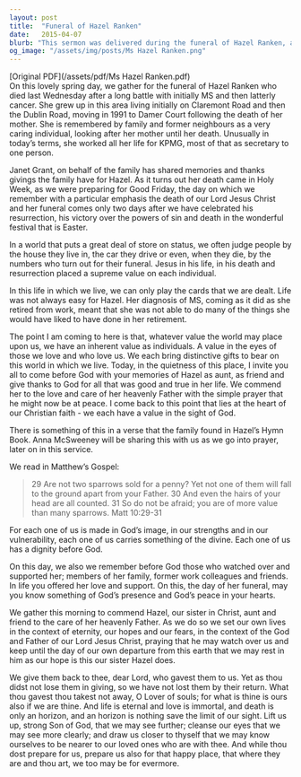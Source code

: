 ```yaml
---
layout: post
title:  "Funeral of Hazel Ranken"
date:   2015-04-07
blurb: "This sermon was delivered during the funeral of Hazel Ranken, a caring individual who lived her life serving others. Despite her struggles with MS and cancer, Hazel's life was a testament to the inherent value of each individual. The sermon emphasizes the Christian belief in the inherent value of each individual in the sight of God, regardless of the world's judgement."
og_image: "/assets/img/posts/Ms Hazel Ranken.png"
---
```

[Original PDF](/assets/pdf/Ms Hazel Ranken.pdf)    
On this lovely spring day, we gather for the funeral of Hazel Ranken who died last Wednesday after a long battle with initially MS and then latterly cancer. She grew up in this area living initially on Claremont Road and then the Dublin Road, moving in 1991 to Damer Court following the death of her mother. She is remembered by family and former neighbours as a very caring individual, looking after her mother until her death. Unusually in today’s terms, she worked all her life for KPMG, most of that as secretary to one person.

Janet Grant, on behalf of the family has shared memories and thanks givings the family have for Hazel. As it turns out her death came in Holy Week, as we were preparing for Good Friday, the day on which we remember with a particular emphasis the death of our Lord Jesus Christ and her funeral comes only two days after we have celebrated his resurrection, his victory over the powers of sin and death in the wonderful festival that is Easter.

In a world that puts a great deal of store on status, we often judge people by the house they live in, the car they drive or even, when they die, by the numbers who turn out for their funeral. Jesus in his life, in his death and resurrection placed a supreme value on each individual.

In this life in which we live, we can only play the cards that we are dealt. Life was not always easy for Hazel. Her diagnosis of MS, coming as it did as she retired from work, meant that she was not able to do many of the things she would have liked to have done in her retirement.

The point I am coming to here is that, whatever value the world may place upon us, we have an inherent value as individuals. A value in the eyes of those we love and who love us. We each bring distinctive gifts to bear on this world in which we live. Today, in the quietness of this place, I invite you all to come before God with your memories of Hazel as aunt, as friend and give thanks to God for all that was good and true in her life. We commend her to the love and care of her heavenly Father with the simple prayer that he might now be at peace. I come back to this point that lies at the heart of our Christian faith - we each have a value in the sight of God.

There is something of this in a verse that the family found in Hazel’s Hymn Book. Anna McSweeney will be sharing this with us as we go into prayer, later on in this service.

We read in Matthew’s Gospel:

> 29 Are not two sparrows sold for a penny? Yet not one of them will fall to the ground apart from your Father. 30 And even the hairs of your head are all counted. 31 So do not be afraid; you are of more value than many sparrows. Matt 10:29-31

For each one of us is made in God’s image, in our strengths and in our vulnerability, each one of us carries something of the divine. Each one of us has a dignity before God.

On this day, we also we remember before God those who watched over and supported her; members of her family, former work colleagues and friends. In life you offered her love and support. On this, the day of her funeral, may you know something of God’s presence and God’s peace in your hearts.

We gather this morning to commend Hazel, our sister in Christ, aunt and friend to the care of her heavenly Father. As we do so we set our own lives in the context of eternity, our hopes and our fears, in the context of the God and Father of our Lord Jesus Christ, praying that he may watch over us and keep until the day of our own departure from this earth that we may rest in him as our hope is this our sister Hazel does.

We give them back to thee, dear Lord, who gavest them to us. Yet as thou didst not lose them in giving, so we have not lost them by their return. What thou gavest thou takest not away, O Lover of souls; for what is thine is ours also if we are thine. And life is eternal and love is immortal, and death is only an horizon, and an horizon is nothing save the limit of our sight. Lift us up, strong Son of God, that we may see further; cleanse our eyes that we may see more clearly; and draw us closer to thyself that we may know ourselves to be nearer to our loved ones who are with thee. And while thou dost prepare for us, prepare us also for that happy place, that where they are and thou art, we too may be for evermore.
